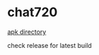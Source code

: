 # chat720

[apk directory](https://github.com/giorgi-toptal/chat720/blob/master/app/build/app-debug.apk)

check release for latest build
